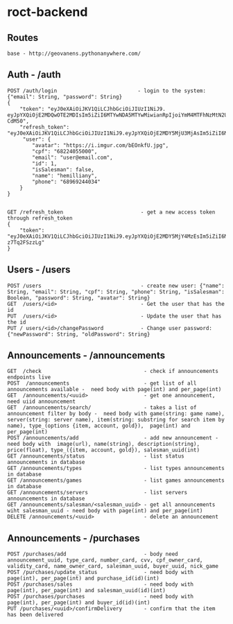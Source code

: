 # roct-backend

## Routes

    base - http://geovanens.pythonanywhere.com/

## Auth - /auth

    POST /auth/login                          - login to the system: {"email": String, "password": String}
    {
        "token": "eyJ0eXAiOiJKV1QiLCJhbGciOiJIUzI1NiJ9.     eyJpYXQiOjE2MDQwOTE2MDIsIm5iZiI6MTYwNDA5MTYwMiwianRpIjoiYmM4MTFhNzMtN2U1Yy00M2NmLWI0ZWEtYmVmYjQ4ZGQxY2EyIiwiZXhwIjoxNjA0MDkyNTAyLCJpZGVudGl0eSI6e30sImZyZXNoIjpmYWxzZSwidHlwZSI6ImFjY2VzcyJ9.1XXcquwHJZ0xYOai2NC0NVPA9vMzPM2W4MYct-CdM50",
        "refresh_token": "eyJ0eXAiOiJKV1QiLCJhbGciOiJIUzI1NiJ9.eyJpYXQiOjE2MDY5MjU3MjAsIm5iZiI6MTYwNjkyNTcyMCwianRpIjoiYzJmMDkyZGItNWFhOC00OWZhLTgxN2QtODhlNmYxYTczMWVkIiwiZXhwIjoxNjA5NTE3NzIwLCJpZGVudGl0eSI6eyJpZCI6NCwiZW1haWwiOiJoZW1pQGhlbWkuY29tIn0sInR5cGUiOiJyZWZyZXNoIn0.qsvixsfox2y46X06ecnFrb6zuufaaX__PhmYDwtzFa8",
         "user": {
            "avatar": "https://i.imgur.com/bEOnkfU.jpg",
            "cpf": "68224055000",
            "email": "user@email.com",
            "id": 1,
            "isSalesman": false,
            "name": "hemilliany",
            "phone": "68969244034"
        }
    }


    GET /refresh_token                         - get a new access token through refresh_token
    {
        "token": "eyJ0eXAiOiJKV1QiLCJhbGciOiJIUzI1NiJ9.eyJpYXQiOjE2MDY5MjY4MzEsIm5iZiI6MTYwNjkyNjgzMSwianRpIjoiYjZhNjUwYWMtMzY3MC00ZTFhLTlmZDAtMGE5ZjYyMjUxOTE0IiwiZXhwIjoxNjA3MDEzMjMxLCJpZGVudGl0eSI6eyJpZCI6NCwiZW1haWwiOiJoZW1pQGhlbWkuY29tIn0sImZyZXNoIjpmYWxzZSwidHlwZSI6ImFjY2VzcyJ9._bDn62l_tbzooIz87MABd8eVphbg2Ax-z7Tq2FSzzLg"
    }

## Users - /users

    POST /users                                - create new user: {"name": String, "email": String, "cpf": String, "phone": String, "isSalesman": Boolean, "password": String, "avatar": String}
    GET  /users/<id>                           - Get the user that has the id
    PUT  /users/<id>                           - Update the user that has the id
    PUT / users/<id>/changePassword            - Change user password: {"newPassword": String, "oldPassword": String}

## Announcements - /announcements

    GET  /check                                 - check if announcements endpoints live
    POST  /announcements                        - get list of all announcements available -  need body with page(int) and per_page(int)
    GET  /announcements/<uuid>                  - get one announcement, need uiid announcement
    GET  /announcements/search/                 - takes a list of announcement filter by body -  need body with game(string: game name), server(string: server name), item(string: substring for search item by name), type_(options {item, account, gold}),  page(int) and per_page(int)
    POST /announcements/add                     - add new announcement - need body with  image(url), name(string), description(string), price(float), type_({item, account, gold}), salesman_uuid(int)
    GET /announcements/status                   - list status announcements in database
    GET /announcements/types                    - list types announcements in database
    GET /announcements/games                    - list games announcements in database
    GET /announcements/servers                  - list servers announcements in database
    GET /announcements/salesman/<salesman_uuid> - get all announcements wiht salesman_uuid - need body with page(int) and per_page(int)
    DELETE /announcements/<uuid>                - delete an announcement

## Announcements - /purchases

    POST /purchases/add                         - body need announcement_uuid, type_card, number_card, cvv, cpf_owner_card, validity_card, name_owner_card, salesman_uuid, buyer_uuid, nick_game
    POST /purchases/update_status               - need body with page(int), per_page(int) and purchase_id(id)(int)
    POST /purchases/sales                       - need body with page(int), per_page(int) and salesman_uuid(id)(int)
    POST /purchases/purchases                   - need body with page(int), per_page(int) and buyer_id(id)(int)
    PUT /purchases/<uuid>/confirmDelivery       - confirm that the item has been delivered

